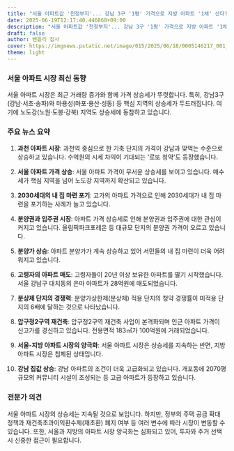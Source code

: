 ```yaml
---
title: "서울 아파트값 '천정부지'... 강남 3구 '1평' 가격으로 지방 아파트 '1채' 산다?!ㅣ서울 아파트 시장 최신 동향ㅣ부동산ㅣ경제뉴스"
date: 2025-06-19T12:17:40.446868+09:00
description: "서울 아파트값 '천정부지'... 강남 3구 '1평' 가격으로 지방 아파트 '1채' 산다?!ㅣ서울 아파트 시장 최신 동향ㅣ부동산ㅣ경제뉴스"
draft: false
author: 벤틀리 집사
cover: https://imgnews.pstatic.net/image/015/2025/06/18/0005146217_001_20250618140513486.jpg
theme: light
---
```


### 서울 아파트 시장 최신 동향

서울 아파트 시장은 최근 거래량 증가와 함께 가격 상승세가 뚜렷합니다. 특히, 강남3구(강남·서초·송파)와 마용성(마포·용산·성동) 등 핵심 지역의 상승세가 두드러집니다. 여기에 노도강(노원·도봉·강북) 지역도 상승세에 동참하고 있습니다.

### 주요 뉴스 요약

1. **과천 아파트 시장**: 과천역 중심으로 한 기축 단지의 가격이 강남과 맞먹는 수준으로 상승하고 있습니다. 수억원의 시세 차익이 기대되는 '로또 청약'도 등장했습니다.

2. **서울 아파트 가격 상승**: 서울 아파트 가격이 무서운 상승세를 보이고 있습니다. 매수세가 핵심 지역을 넘어 노도강 지역까지 확산되고 있습니다.

3. **2030세대의 내 집 마련 포기**: 고가의 아파트 가격으로 인해 2030세대가 내 집 마련을 포기하는 사례가 늘고 있습니다.

4. **분양권과 입주권 시장**: 아파트 가격 상승세로 인해 분양권과 입주권에 대한 관심이 커지고 있습니다. 올림픽파크포레온 등 대규모 단지의 분양권 가격이 오르고 있습니다.

5. **분양가 상승**: 아파트 분양가가 계속 상승하고 있어 서민들의 내 집 마련이 더욱 어려워지고 있습니다.

6. **고령자의 아파트 매도**: 고령자들이 20년 이상 보유한 아파트를 팔기 시작했습니다. 서울 강남구 대치동의 은마 아파트가 28억원에 매도되었습니다.

7. **분상제 단지의 경쟁력**: 분양가상한제(분상제) 적용 단지의 청약 경쟁률이 미적용 단지의 6배에 달하는 것으로 나타났습니다.

8. **압구정2구역 재건축**: 압구정2구역 재건축 사업이 본격화되며 인근 아파트 가격이 신고가를 경신하고 있습니다. 전용면적 183㎡가 100억원에 거래되었습니다.

9. **서울-지방 아파트 시장의 양극화**: 서울 아파트 시장은 상승세를 지속하는 반면, 지방 아파트 시장은 침체된 상태입니다.

10. **강남 집값 상승**: 강남 아파트의 조건이 더욱 고급화되고 있습니다. 개포동에 2070평 규모의 커뮤니티 시설이 조성되는 등 고급 아파트가 등장하고 있습니다.

### 전문가 의견

서울 아파트 시장의 상승세는 지속될 것으로 보입니다. 하지만, 정부의 주택 공급 확대 정책과 재건축초과이익환수제(재초환) 폐지 여부 등 여러 변수에 따라 시장이 변동할 수 있습니다. 또한, 서울과 지방의 아파트 시장 양극화는 심화되고 있어, 투자와 주거 선택 시 신중한 접근이 필요합니다.